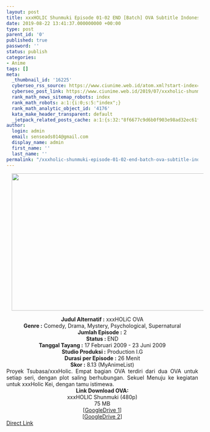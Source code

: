 ```yaml
---
layout: post
title: xxxHOLIC Shunmuki Episode 01-02 END [Batch] OVA Subtitle Indonesia
date: 2019-08-22 13:41:37.000000000 +00:00
type: post
parent_id: '0'
published: true
password: ''
status: publish
categories:
- Anime
tags: []
meta:
  _thumbnail_id: '16225'
  cyberseo_rss_source: https://www.ciunime.web.id/atom.xml?start-index=3601&max-results=150
  cyberseo_post_link: https://www.ciunime.web.id/2019/07/xxxholic-shunmuki-episode-01-02-end.html
  rank_math_news_sitemap_robots: index
  rank_math_robots: a:1:{i:0;s:5:"index";}
  rank_math_analytic_object_id: '4176'
  kata_make_header_transparent: default
  _jetpack_related_posts_cache: a:1:{s:32:"8f6677c9d6b0f903e98ad32ec61f8deb";a:2:{s:7:"expires";i:1642993581;s:7:"payload";a:0:{}}}
author:
  login: admin
  email: senseads014@gmail.com
  display_name: admin
  first_name: ''
  last_name: ''
permalink: "/xxxholic-shunmuki-episode-01-02-end-batch-ova-subtitle-indonesia/"
---
```

<div class="separator" style="clear: both; text-align: center;"><a href="https://1.bp.blogspot.com/-XrFmqMXPly8/XTggYyntSxI/AAAAAAAAch8/5U3_P1cOGuwymHvpPMWmY0ypZJA14KMfACLcBGAs/s1600/xxxHOLiC%2BShunmuki.jpg" imageanchor="1" style="margin-left: 1em; margin-right: 1em;"><img border="0" data-original-height="720" data-original-width="1280" height="360" src="{{ site.baseurl }}/assets/2019/08/xxxHOLiC%2BShunmuki.jpg" width="640" /></a></div>
<p>
<div style="text-align: center;"><b>Judul</b><b><b> Alternatif </b>:</b> xxxHOLiC OVA</div>
<div style="text-align: center;"><b><b>Genre :</b></b> Comedy, Drama, Mystery, Psychological, Supernatural</div>
<div style="text-align: center;"><b>Jumlah Episode :</b> 2<br /><b>Status :&nbsp;</b>END<br /><b>Tanggal Tayang :</b> 17 Februari 2009 - 23 Juni 2009<br /><b>Studio Produksi :</b> Production I.G<br /><b>Durasi per Episode :</b> 26 Menit</div>
<div style="text-align: center;"><b>Skor :</b> 8.13 (MyAnimeList)</div>
<div style="text-align: center;"></div>
<div style="text-align: justify;"><span class="isi">Proyek Tsubasa/xxxHolic. Empat bagian OVA terdiri dari dua OVA untuk setiap seri, dengan plot saling berhubungan. Sekuel Menuju ke kegiatan untuk xxxHolic Kei, dengan tamu istimewa.</span></div>
<div style="text-align: justify;"></div>
<div style="text-align: justify;"></div>
<div style="text-align: center;"><b>Link Download OVA:</b></div>
<div style="text-align: center;">xxxHOLIC Shunmuki (480p)</div>
<div style="text-align: center;">
<div style="text-align: center;">
<div style="text-align: center;">75 MB</div>
<div style="text-align: center;">[<a href="https://drive.google.com/file/d/17eCiIRhJ973rqjd2vt_-K09cGk5i-Yh8/view" target="_blank" rel="noopener">GoogleDrive 1</a>]<br />[<a href="https://drive.google.com/file/d/101RdbB4xHhNIW7znhD5xnzQNKnSehTbE/view" target="_blank" rel="noopener">GoogleDrive 2</a>]</div>
</div>
</div>
<link rel="stylesheet" href="https://cdnjs.cloudflare.com/ajax/libs/font-awesome/4.7.0/css/font-awesome.min.css" />
<div class="divbtn"> <a href="https://handymansurrender.com/fihup8buzv?key=94550f7ce39444073321dde3b8782f97" class="btn"><i class="fa fa-download"></i> Direct Link</a> </div>
